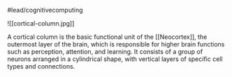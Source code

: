 #lead/cognitivecomputing

![[cortical-column.jpg]]

A cortical column is the basic functional unit of the [[Neocortex]], the outermost layer of the brain, which is responsible for higher brain functions such as perception, attention, and learning. It consists of a group of neurons arranged in a cylindrical shape, with vertical layers of specific cell types and connections.
